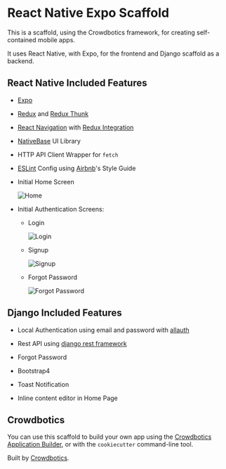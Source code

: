 # React Native Expo Scaffold

This is a scaffold, using the Crowdbotics framework, for creating self-contained mobile apps.

It uses React Native, with Expo, for the frontend and Django scaffold as a backend.

## React Native Included Features

* [Expo](https://docs.expo.io/versions/latest/)

* [Redux](https://github.com/reduxjs/redux) and [Redux Thunk](https://github.com/reduxjs/redux-thunk)

* [React Navigation](https://reactnavigation.org/docs/en/getting-started.html) with [Redux Integration](https://reactnavigation.org/docs/en/redux-integration.html)

* [NativeBase](https://docs.nativebase.io/) UI Library

* HTTP API Client Wrapper for `fetch`

* [ESLint](https://github.com/eslint/eslint) Config using [Airbnb](https://github.com/airbnb/javascript)'s Style Guide

* Initial Home Screen

  ![Home](https://github.com/crowdbotics/react-native-expo-scaffold/blob/master/screenshots/home.png)

* Initial Authentication Screens:
  * Login

    ![Login](https://github.com/crowdbotics/react-native-expo-scaffold/blob/master/screenshots/login.png)

  * Signup

    ![Signup](https://github.com/crowdbotics/react-native-expo-scaffold/blob/master/screenshots/signup.png)

  * Forgot Password

    ![Forgot Password](https://github.com/crowdbotics/react-native-expo-scaffold/blob/master/screenshots/forgotPassword.png)

## Django Included Features

* Local Authentication using email and password with [allauth](https://pypi.org/project/django-allauth/)

* Rest API using [django rest framework](http://www.django-rest-framework.org/)

* Forgot Password

* Bootstrap4

* Toast Notification

* Inline content editor in Home Page

## Crowdbotics

You can use this scaffold to build your own app using the [Crowdbotics Application Builder](https://app.crowdbotics.com/), or with the `cookiecutter` command-line tool.

Built by [Crowdbotics](https://www.crowdbotics.com/).

